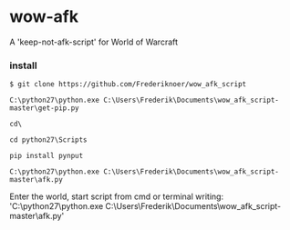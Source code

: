 # wow-afk
A 'keep-not-afk-script' for World of Warcraft 
### install

```
$ git clone https://github.com/Frederiknoer/wow_afk_script
```
```
C:\python27\python.exe C:\Users\Frederik\Documents\wow_afk_script-master\get-pip.py
```
```
cd\
```
```
cd python27\Scripts 
```
```
pip install pynput
```
```
C:\python27\python.exe C:\Users\Frederik\Documents\wow_afk_script-master\afk.py

```

Enter the world, start script from cmd or terminal writing:
'C:\python27\python.exe C:\Users\Frederik\Documents\wow_afk_script-master\afk.py'

